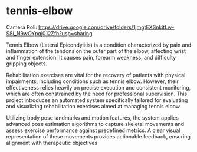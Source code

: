 # tennis-elbow

Camera Roll: https://drive.google.com/drive/folders/1jmgtEXSnkitLw-S8i_N9wOYpqj012Zfh?usp=sharing

 Tennis Elbow (Lateral Epicondylitis) is a condition characterized by pain and inflammation of the tendons on the outer part of the elbow, affecting wrist and finger extension. It causes pain, forearm weakness, and difficulty gripping objects.

Rehabilitation exercises are vital for the recovery of patients with physical impairments, including conditions such as tennis elbow. However, their effectiveness relies heavily on precise execution and consistent monitoring, which are often constrained by the need for professional supervision. This project introduces an automated system specifically tailored for evaluating and visualizing rehabilitation exercises aimed at managing tennis elbow.

Utilizing body pose landmarks and motion features, the system applies advanced pose estimation algorithms to capture skeletal movements and assess exercise performance against predefined metrics. A clear visual representation of these movements provides actionable feedback, ensuring alignment with therapeutic objectives

